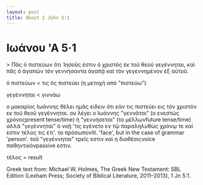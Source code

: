 ```yaml
---
layout: post
title: About I John 5:1
---
```


# Ιωάνου 'Α 5·1

<div id="page-wrapper" class="page-wrapper">
<row>
<textcolumn>
> Πᾶς ὁ πιστεύων ὅτι Ἰησοῦς ἐστιν ὁ χριστὸς ἐκ τοῦ θεοῦ γεγέννηται, καὶ πᾶς ὁ ἀγαπῶν τὸν γεννήσαντα ἀγαπᾷ καὶ τὸν γεγεννημένον ἐξ αὐτοῦ.

</textcolumn>
<column-note>
<p>ὁ πιστεύων = τις ός πιστεύει (η μετοχὴ απὸ "πιστεύω")</p>

<p>γεγέννηται &lt; γιννάω</p>

</column-note>
</row>
<row>
<column-comment>
<p>ο μακαρίος Ιωάννης θέλει ημᾶς ειδειν ότι εὰν τις πιστεύει εις τὸν χριστὸν εκ τοῦ θεοῦ γεγέννηται. ου λέγει ο Ιωάννης "γεννᾶται" (ο ενεστὼς χρόνος<footnote num="*">present tense/time</footnote>) ὴ "γεννήσεται" (το μέλλων<footnote num="*">future tense/time</footnote>) αλλὰ "γεγέννηται" ὸ νοῇ 'τις εγένετο εν τῷ παραληλυθὼς χρόνῳ τε καί εστιν τέλος τις έτι'. το πρόσωπον<footnote num="*">lit. 'face', but in the case of grammar 'person'.</footnote> τοῦ "γεγέννηται" τρεῖς εστιν καὶ η διαθέσις<footnote num="*">voice</footnote> παθηντικόν<footnote num="*">passive</footnote> εστιν.</p> 
</column-comment>
<column-note>
<p>τέλος = result</p> 
</column-note>
</row>


</div>


<div> Greek text from: Michael W. Holmes, The Greek New Testament: SBL Edition (Lexham Press; Society of Biblical Literature, 2011–2013), 1 Jn 5:1.</div>

<script>new Vue({el: "#page-wrapper"});</script>
